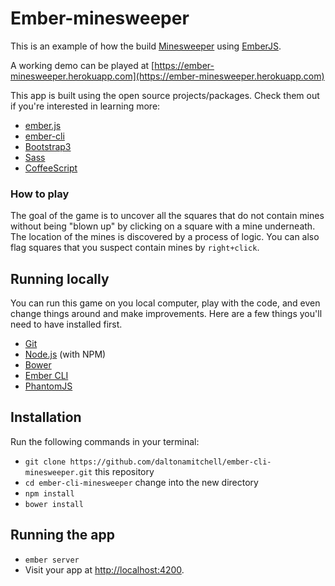 # Ember-minesweeper

This is an example of how the build [Minesweeper](http://en.wikipedia.org/wiki/Microsoft_Minesweeper) using [EmberJS](http://emberjs.com).

A working demo can be played at [https://ember-minesweeper.herokuapp.com](https://ember-minesweeper.herokuapp.com)

This app is built using the open source projects/packages. Check them out if you're interested in learning more:

* [ember.js](http://emberjs.com/)
* [ember-cli](http://www.ember-cli.com/)
* [Bootstrap3](http://www.getbootstrap.com)
* [Sass](http://www.sass-lang.com)
* [CoffeeScript](http://www.coffeescript.org)

### How to play

The goal of the game is to uncover all the squares that do not contain mines without being "blown up" by clicking on a square with a mine underneath. The location of the mines is discovered by a process of logic. You can also flag squares that you suspect contain mines by `right+click`.

## Running locally

You can run this game on you local computer, play with the code, and even change things around and make improvements. Here are a few things you'll need to have installed first.

* [Git](http://git-scm.com/)
* [Node.js](http://nodejs.org/) (with NPM)
* [Bower](http://bower.io/)
* [Ember CLI](http://www.ember-cli.com/)
* [PhantomJS](http://phantomjs.org/)

## Installation

Run the following commands in your terminal:

* `git clone https://github.com/daltonamitchell/ember-cli-minesweeper.git` this repository
* `cd ember-cli-minesweeper` change into the new directory
* `npm install`
* `bower install`

## Running the app

* `ember server`
* Visit your app at [http://localhost:4200](http://localhost:4200).
